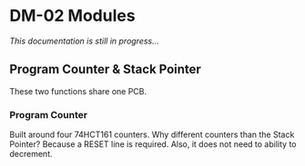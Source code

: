 # DM-02 Modules

*This documentation is still in progress...*



## Program Counter & Stack Pointer

These two functions share one PCB.

### Program Counter

Built around four 74HCT161 counters. Why different counters than the Stack Pointer? Because a RESET line is required. Also, it does not need to ability to decrement.

